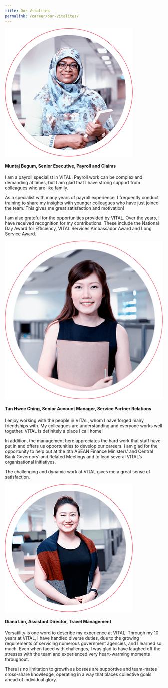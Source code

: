 ```yaml
---
title: Our Vitalites
permalink: /career/our-vitalites/
---
```


<div class="content-box img-content">
    <div class="img">
        <img src="/images/career/Muntaj-Begum.png" alt="Muntaj Begum, Senior Executive, Payroll and Claims" />
    </div>
    <div class="des">
        <h4>Muntaj Begum, Senior Executive, Payroll and Claims</h4>
        <p>I am a payroll specialist in VITAL. Payroll work can be complex and demanding at times, but I am glad that I have strong support from colleagues who are like family.</p>
        <p>As a specialist with many years of payroll experience, I frequently conduct training to share my insights with younger colleagues who have just joined the team. This gives me great satisfaction and motivation!</p>
        <p>I am also grateful for the opportunities provided by VITAL. Over the years, I have received recognition for my contributions. These include the National Day Award for Efficiency, VITAL Services Ambassador Award and Long Service Award.</p>
    </div>
</div>

<div class="content-box content-img">
    <div class="img">
        <img src="/images/career/Tan-Hwee-Ching.png" alt="Tan Hwee Ching, Senior Account Manager, Service Partner Relations" />
    </div>
    <div class="des">
        <h4>Tan Hwee Ching, Senior Account Manager, Service Partner Relations</h4>
        <p>I enjoy working with the people in VITAL, whom I have forged many friendships with. My colleagues are understanding and everyone works well together. VITAL is definitely a place I call home!</p>
        <p>In addition, the management here appreciates the hard work that staff have put in and offers us opportunities to develop our careers. I am glad for the opportunity to help out at the 4th ASEAN Finance Ministers’ and Central Bank Governors’ and Related Meetings and to lead several VITAL’s organisational initiatives.</p>
        <p>The challenging and dynamic work at VITAL gives me a great sense of satisfaction.</p>
    </div>
</div>

<div class="content-box img-content">
    <div class="img">
        <img src="/images/career/Diana-Lim.png" alt="Diana Lim, Assistant Director, Travel Management" />
    </div>
    <div class="des">
        <h4>Diana Lim, Assistant Director, Travel Management</h4>
        <p>Versatility is one word to describe my experience at VITAL. Through my 10 years at VITAL, I have handled diverse duties, due to the growing requirements of servicing numerous government agencies, and I learned so much. Even when faced with challenges, I was glad to have laughed off the stresses with the team and experienced very heart-warming moments throughout.</p>
        <p>There is no limitation to growth as bosses are supportive and team-mates cross-share knowledge, operating in a way that places collective goals ahead of individual glory.</p>
    </div>
</div>
